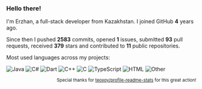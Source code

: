 ### Hello there!

I'm Erzhan, a full-stack developer from Kazakhstan. I joined GitHub **4** years ago.

Since then I pushed **2583** commits, opened **1** issues, submitted **93** pull requests, received **379** stars and contributed to **11** public repositories.

Most used languages across my projects:

![Java](https://img.shields.io/static/v1?style=flat&label=%E2%A0%80&color=555&labelColor=%23b07219&message=Java%EF%B8%B136.2%25)
![C#](https://img.shields.io/static/v1?style=flat&label=%E2%A0%80&color=555&labelColor=%23178600&message=C%23%EF%B8%B118.1%25)
![Dart](https://img.shields.io/static/v1?style=flat&label=%E2%A0%80&color=555&labelColor=%2300B4AB&message=Dart%EF%B8%B115.5%25)
![C++](https://img.shields.io/static/v1?style=flat&label=%E2%A0%80&color=555&labelColor=%23f34b7d&message=C%2B%2B%EF%B8%B110.1%25)
![C](https://img.shields.io/static/v1?style=flat&label=%E2%A0%80&color=555&labelColor=%23555555&message=C%EF%B8%B16.5%25)
![TypeScript](https://img.shields.io/static/v1?style=flat&label=%E2%A0%80&color=555&labelColor=%232b7489&message=TypeScript%EF%B8%B15%25)
![HTML](https://img.shields.io/static/v1?style=flat&label=%E2%A0%80&color=555&labelColor=%23e34c26&message=HTML%EF%B8%B12.3%25)
![Other](https://img.shields.io/static/v1?style=flat&label=%E2%A0%80&color=555&labelColor=%23ededed&message=Other%EF%B8%B15.9%25)

<p align="right"><sub>Special thanks for <a href="https://github.com/marketplace/actions/profile-readme-stats">teoxoy/profile-readme-stats</a> for this great action!</sub></p>

